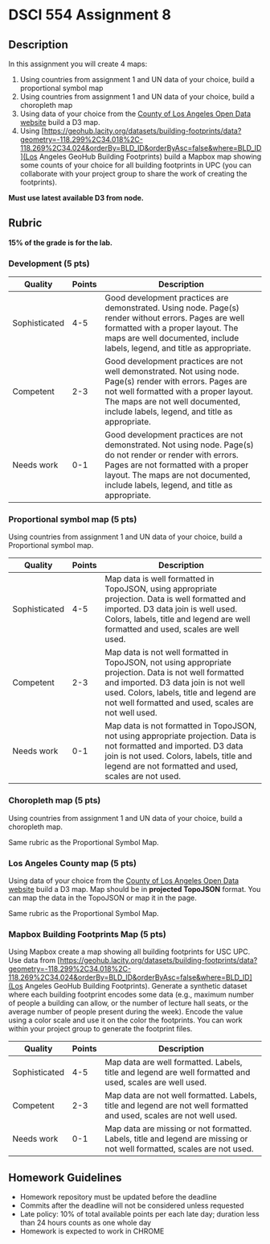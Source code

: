 # DSCI 554 Assignment 8

## Description

In this assignment you will create 4 maps:

1. Using countries from assignment 1 and UN data of your choice, build a proportional symbol map
2. Using countries from assignment 1 and UN data of your choice, build a choropleth map
3. Using data of your choice from the [County of Los Angeles Open Data website](https://data.lacounty.gov/browse?limitTo=maps&utf8=%E2%9C%93) build a D3 map.
4. Using [https://geohub.lacity.org/datasets/building-footprints/data?geometry=-118.299%2C34.018%2C-118.269%2C34.024&orderBy=BLD_ID&orderByAsc=false&where=BLD_ID](Los Angeles GeoHub Building Footprints) build a Mapbox map showing some counts of your choice for all building footprints in UPC (you can collaborate with your project group to share the work of creating the footprints).

__Must use latest available D3 from node.__

## Rubric

__15% of the grade is for the lab.__

### Development (5 pts)

| Quality       | Points | Description |
| ------------- | ------ | ----------- |
| Sophisticated | 4-5    | Good development practices are demonstrated. Using node. Page(s) render without errors. Pages are well formatted with a proper layout. The maps are well documented, include labels, legend, and title as appropriate. |
| Competent     | 2-3    | Good development practices are not well demonstrated. Not using node. Page(s) render with errors. Pages are not well formatted with a proper layout. The maps are not well documented, include labels, legend, and title as appropriate. |
| Needs work    | 0-1    | Good development practices are not demonstrated. Not using node. Page(s) do not render or render with errors. Pages are not formatted with a proper layout. The maps are not documented, include labels, legend, and title as appropriate. |

### Proportional symbol map (5 pts)

Using countries from assignment 1 and UN data of your choice, build a Proportional symbol map.

| Quality       | Points | Description |
| ------------- | ------ | ----------- |
| Sophisticated | 4-5    | Map data is well formatted in TopoJSON, using appropriate projection. Data is well formatted and imported. D3 data join is well used. Colors, labels, title and legend are well formatted and used, scales are well used. |
| Competent     | 2-3    | Map data is not well formatted in TopoJSON, not using appropriate projection. Data is not well formatted and imported. D3 data join is not well used. Colors, labels, title and legend are not well formatted and used, scales are not well used. |
| Needs work    | 0-1    | Map data is not formatted in TopoJSON, not using appropriate projection. Data is not formatted and imported. D3 data join is not used. Colors, labels, title and legend are not formatted and used, scales are not used. |

### Choropleth map (5 pts)

Using countries from assignment 1 and UN data of your choice, build a choropleth map.

Same rubric as the Proportional Symbol Map.

### Los Angeles County map (5 pts)

Using data of your choice from the [County of Los Angeles Open Data website](https://data.lacounty.gov/browse?limitTo=maps&utf8=%E2%9C%93) build a D3 map. Map should be in __projected TopoJSON__ format. You can map the data in the TopoJSON or map it in the page.

Same rubric as the Proportional Symbol Map.

### Mapbox Building Footprints Map (5 pts)

Using Mapbox create a map showing all building footprints for USC UPC. Use data from [https://geohub.lacity.org/datasets/building-footprints/data?geometry=-118.299%2C34.018%2C-118.269%2C34.024&orderBy=BLD_ID&orderByAsc=false&where=BLD_ID](Los Angeles GeoHub Building Footprints). Generate a synthetic dataset where each building footprint encodes some data (e.g., maximum number of people a building can allow, or the number of lecture hall seats, or the average number of people present during the week). Encode the value using a color scale and use it on the color the footprints. You can work within your project group to generate the footprint files.

| Quality       | Points | Description |
| ------------- | ------ | ----------- |
| Sophisticated | 4-5    | Map data are well formatted. Labels, title and legend are well formatted and used, scales are well used. |
| Competent     | 2-3    | Map data are not well formatted. Labels, title and legend are not well formatted and used, scales are not well used. |
| Needs work    | 0-1    | Map data are missing or not formatted. Labels, title and legend are missing or not well formatted, scales are not used. |

## Homework Guidelines

- Homework repository must be updated before the deadline
- Commits after the deadline will not be considered unless requested
- Late policy: 10% of total available points per each late day; duration less than 24 hours counts as one whole day
- Homework is expected to work in CHROME
